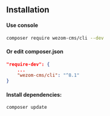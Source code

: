 ## Installation

#### Use console
```bash
composer require wezom-cms/cli --dev
```
#### Or edit composer.json
```json
"require-dev": {
    ...
    "wezom-cms/cli": "^8.1"
}
```
#### Install dependencies:
```bash
composer update
```
